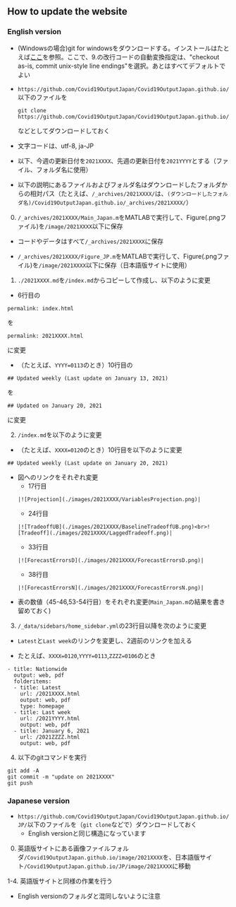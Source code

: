 ## How to update the website

### English version

- (Windowsの場合)git for windowsをダウンロードする。インストールはたとえば[ここ](https://qiita.com/elu_jaune/items/280b4773a3a66c7956fe)を参照。ここで、9.の改行コードの自動変換指定は、"checkout as-is, commit unix-style line endings"を選択。あとはすべてデフォルトでよい

- `https://github.com/Covid19OutputJapan/Covid19OutputJapan.github.io/`以下のファイルを

  ```
  git clone https://github.com/Covid19OutputJapan/Covid19OutputJapan.github.io/
  ```
  などとしてダウンロードしておく

- 文字コードは、utf-8, ja-JP

- 以下、今週の更新日付を`2021XXXX`、先週の更新日付を`2021YYYY`とする（ファイル、フォルダ名に使用）

- 以下の説明にあるファイルおよびフォルダ名はダウンロードしたフォルダからの相対パス（たとえば、`/_archives/2021XXXX/`は、`(ダウンロードしたフォルダ名)/Covid19OutputJapan.github.io/_archives/2021XXXX/`）

0. `/_archives/2021XXXX/Main_Japan.m`をMATLABで実行して、Figure(.pngファイル)を`/image/2021XXXX`以下に保存

  - コードやデータはすべて`/_archives/2021XXXX`に保存

  - `/_archives/2021XXXX/Figure_JP.m`をMATLABで実行して、Figure(.pngファイル)を`/image/2021XXXX`以下に保存（日本語版サイトに使用）

1. `./2021XXXX.md`を`/index.md`からコピーして作成し、以下のように変更

  - 6行目の
  ```
  permalink: index.html
  ```
  を
  ```
  permalink: 2021XXXX.html
  ```
  に変更

  - （たとえば、`YYYY=0113`のとき）10行目の
  ```
  ## Updated weekly (Last update on January 13, 2021)
  ```
  を
  ```
  ## Updated on January 20, 2021
  ```
  に変更

2. `/index.md`を以下のように変更

  - （たとえば、`XXXX=0120`のとき）10行目を以下のように変更
  ```
  ## Updated weekly (Last update on January 20, 2021)
  ```

  - 図へのリンクをそれぞれ変更
    - 17行目
    ```
    |![Projection](./images/2021XXXX/VariablesProjection.png)|
    ```
    - 24行目
    ```
    |![TradeoffUB](./images/2021XXXX/BaselineTradeoffUB.png)<br>![Tradeoff](./images/2021XXXX/LaggedTradeoff.png)|
    ```
    - 33行目
    ```
    |![ForecastErrorsD](./images/2021XXXX/ForecastErrorsD.png)|
    ```
    - 38行目
    ```
    |![ForecastErrorsN](./images/2021XXXX/ForecastErrorsN.png)|
    ```
  - 表の数値（45-46,53-54行目）をそれぞれ変更(`Main_Japan.m`の結果を書き留めておく)

3. `/_data/sidebars/home_sidebar.yml`の23行目以降を次のように変更

  - `Latest`と`Last week`のリンクを変更し、2週前のリンクを加える

  - たとえば、`XXXX=0120`,`YYYY=0113`,`ZZZZ=0106`のとき
  ```
  - title: Nationwide
    output: web, pdf
    folderitems:
    - title: Latest
      url: /2021XXXX.html
      output: web, pdf
      type: homepage
    - title: Last week
      url: /2021YYYY.html
      output: web, pdf
    - title: January 6, 2021
      url: /2021ZZZZ.html
      output: web, pdf
  ```

4. 以下のgitコマンドを実行
```
git add -A
git commit -m "update on 2021XXXX"
git push
```

### Japanese version

- `https://github.com/Covid19OutputJapan/Covid19OutputJapan.github.io/JP/`以下のファイルを（`git clone`などで）ダウンロードしておく
  - English versionと同じ構造になっています

0. 英語版サイトにある画像ファイルフォルダ`/Covid19OutputJapan.github.io/image/2021XXXX`を、日本語版サイト`/Covid19OutputJapan.github.io/JP/image/2021XXXX`に移動

1-4. 英語版サイトと同様の作業を行う
  - English versionのフォルダと混同しないように注意
